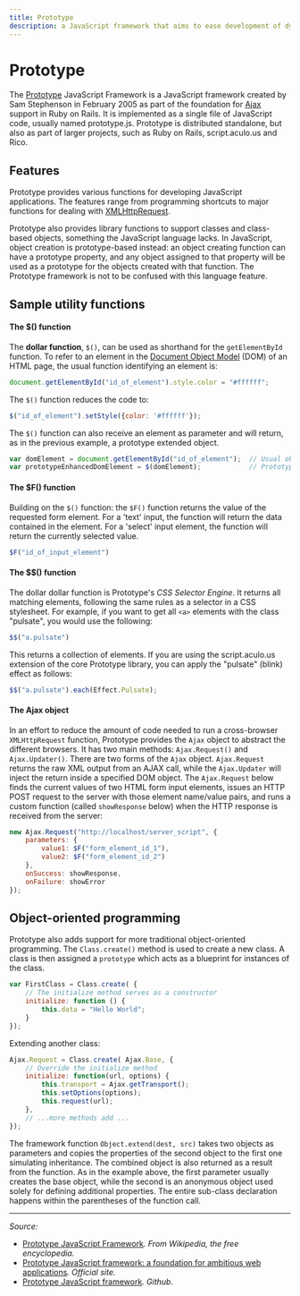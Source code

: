 ```yaml
---
title: Prototype
description: a JavaScript framework that aims to ease development of dynamic web applications. It offers a familiar class-style OO framework, extensive Ajax support, higher-order programming constructs, and easy DOM manipulation
---
```


# Prototype

The [Prototype](http://prototypejs.org/) JavaScript Framework is a JavaScript framework created by Sam Stephenson in February 2005 as part of the foundation for [Ajax](/_glossary/AJAX.md) support in Ruby on Rails. It is implemented as a single file of JavaScript code, usually named prototype.js. Prototype is distributed standalone, but also as part of larger projects, such as Ruby on Rails, script.aculo.us and Rico.

## Features

Prototype provides various functions for developing JavaScript applications. The features range from programming shortcuts to major functions for dealing with [XMLHttpRequest](/_glossary/XHR.md).

Prototype also provides library functions to support classes and class-based objects, something the JavaScript language lacks. In JavaScript, object creation is prototype-based instead: an object creating function can have a prototype property, and any object assigned to that property will be used as a prototype for the objects created with that function. The Prototype framework is not to be confused with this language feature.

## Sample utility functions

#### The $() function

The **dollar function**, `$()`, can be used as shorthand for the `getElementById` function. To refer to an element in the [Document Object Model](/_glossary/DOM.md) (DOM) of an HTML page, the usual function identifying an element is:

```js
document.getElementById("id_of_element").style.color = "#ffffff";
```

The `$()` function reduces the code to:

```js
$("id_of_element").setStyle({color: '#ffffff'});
```

The `$()` function can also receive an element as parameter and will return, as in the previous example, a prototype extended object.

```js
var domElement = document.getElementById("id_of_element");  // Usual object reference returned
var prototypeEnhancedDomElement = $(domElement);            // Prototype extended object reference
```

#### The $F() function

Building on the `$()` function: the `$F()` function returns the value of the requested form element. For a 'text' input, the function will return the data contained in the element. For a 'select' input element, the function will return the currently selected value.

```js
$F("id_of_input_element")
```

#### The $$() function

The dollar dollar function is Prototype's *CSS Selector Engine*. It returns all matching elements, following the same rules as a selector in a CSS stylesheet. For example, if you want to get all `<a>` elements with the class "pulsate", you would use the following:

```js
$$("a.pulsate")
```

This returns a collection of elements. If you are using the script.aculo.us extension of the core Prototype library, you can apply the "pulsate" (blink) effect as follows:

```js
$$("a.pulsate").each(Effect.Pulsate);
```

#### The Ajax object

In an effort to reduce the amount of code needed to run a cross-browser `XMLHttpRequest` function, Prototype provides the `Ajax` object to abstract the different browsers. It has two main methods: `Ajax.Request()` and `Ajax.Updater()`. There are two forms of the `Ajax` object. `Ajax.Request` returns the raw XML output from an AJAX call, while the `Ajax.Updater` will inject the return inside a specified DOM object. The `Ajax.Request` below finds the current values of two HTML form input elements, issues an HTTP POST request to the server with those element name/value pairs, and runs a custom function (called `showResponse` below) when the HTTP response is received from the server:

```js
new Ajax.Request("http://localhost/server_script", {
    parameters: {
        value1: $F("form_element_id_1"),
        value2: $F("form_element_id_2")
    },
    onSuccess: showResponse,
    onFailure: showError
});
```

## Object-oriented programming

Prototype also adds support for more traditional object-oriented programming. The `Class.create()` method is used to create a new class. A class is then assigned a `prototype` which acts as a blueprint for instances of the class.

```js
var FirstClass = Class.create( {
    // The initialize method serves as a constructor
    initialize: function () {
        this.data = "Hello World";
    }
});
```

Extending another class:

```js
Ajax.Request = Class.create( Ajax.Base, { 
    // Override the initialize method
    initialize: function(url, options) { 
        this.transport = Ajax.getTransport(); 
        this.setOptions(options); 
        this.request(url); 
    }, 
    // ...more methods add ... 
});
```

The framework function `Object.extend(dest, src)` takes two objects as parameters and copies the properties of the second object to the first one simulating inheritance. The combined object is also returned as a result from the function. As in the example above, the first parameter usually creates the base object, while the second is an anonymous object used solely for defining additional properties. The entire sub-class declaration happens within the parentheses of the function call.

----------

*Source:*

- [Prototype JavaScript Framework](https://en.wikipedia.org/wiki/Prototype_JavaScript_Framework)*. From Wikipedia, the free encyclopedia.*
- [Prototype JavaScript framework: a foundation for ambitious web applications](http://prototypejs.org/)*. Official site.*
- [Prototype JavaScript framework](https://github.com/sstephenson/prototype)*. Github.*
